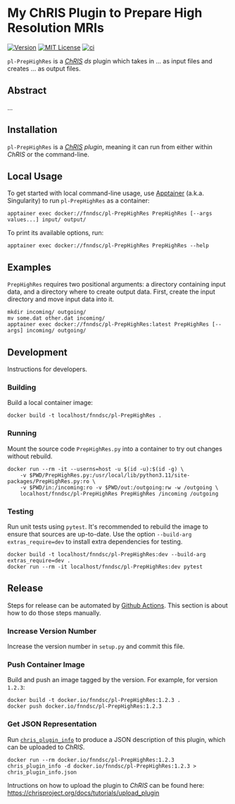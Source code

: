 # My ChRIS Plugin to Prepare High Resolution MRIs

[![Version](https://img.shields.io/docker/v/fnndsc/pl-PrepHighRes?sort=semver)](https://hub.docker.com/r/fnndsc/pl-PrepHighRes)
[![MIT License](https://img.shields.io/github/license/fnndsc/pl-PrepHighRes)](https://github.com/FNNDSC/pl-PrepHighRes/blob/main/LICENSE)
[![ci](https://github.com/FNNDSC/pl-PrepHighRes/actions/workflows/ci.yml/badge.svg)](https://github.com/FNNDSC/pl-PrepHighRes/actions/workflows/ci.yml)

`pl-PrepHighRes` is a [_ChRIS_](https://chrisproject.org/)
_ds_ plugin which takes in ...  as input files and
creates ... as output files.

## Abstract

...

## Installation

`pl-PrepHighRes` is a _[ChRIS](https://chrisproject.org/) plugin_, meaning it can
run from either within _ChRIS_ or the command-line.

## Local Usage

To get started with local command-line usage, use [Apptainer](https://apptainer.org/)
(a.k.a. Singularity) to run `pl-PrepHighRes` as a container:

```shell
apptainer exec docker://fnndsc/pl-PrepHighRes PrepHighRes [--args values...] input/ output/
```

To print its available options, run:

```shell
apptainer exec docker://fnndsc/pl-PrepHighRes PrepHighRes --help
```

## Examples

`PrepHighRes` requires two positional arguments: a directory containing
input data, and a directory where to create output data.
First, create the input directory and move input data into it.

```shell
mkdir incoming/ outgoing/
mv some.dat other.dat incoming/
apptainer exec docker://fnndsc/pl-PrepHighRes:latest PrepHighRes [--args] incoming/ outgoing/
```

## Development

Instructions for developers.

### Building

Build a local container image:

```shell
docker build -t localhost/fnndsc/pl-PrepHighRes .
```

### Running

Mount the source code `PrepHighRes.py` into a container to try out changes without rebuild.

```shell
docker run --rm -it --userns=host -u $(id -u):$(id -g) \
    -v $PWD/PrepHighRes.py:/usr/local/lib/python3.11/site-packages/PrepHighRes.py:ro \
    -v $PWD/in:/incoming:ro -v $PWD/out:/outgoing:rw -w /outgoing \
    localhost/fnndsc/pl-PrepHighRes PrepHighRes /incoming /outgoing
```

### Testing

Run unit tests using `pytest`.
It's recommended to rebuild the image to ensure that sources are up-to-date.
Use the option `--build-arg extras_require=dev` to install extra dependencies for testing.

```shell
docker build -t localhost/fnndsc/pl-PrepHighRes:dev --build-arg extras_require=dev .
docker run --rm -it localhost/fnndsc/pl-PrepHighRes:dev pytest
```

## Release

Steps for release can be automated by [Github Actions](.github/workflows/ci.yml).
This section is about how to do those steps manually.

### Increase Version Number

Increase the version number in `setup.py` and commit this file.

### Push Container Image

Build and push an image tagged by the version. For example, for version `1.2.3`:

```
docker build -t docker.io/fnndsc/pl-PrepHighRes:1.2.3 .
docker push docker.io/fnndsc/pl-PrepHighRes:1.2.3
```

### Get JSON Representation

Run [`chris_plugin_info`](https://github.com/FNNDSC/chris_plugin#usage)
to produce a JSON description of this plugin, which can be uploaded to _ChRIS_.

```shell
docker run --rm docker.io/fnndsc/pl-PrepHighRes:1.2.3 chris_plugin_info -d docker.io/fnndsc/pl-PrepHighRes:1.2.3 > chris_plugin_info.json
```

Intructions on how to upload the plugin to _ChRIS_ can be found here:
https://chrisproject.org/docs/tutorials/upload_plugin

